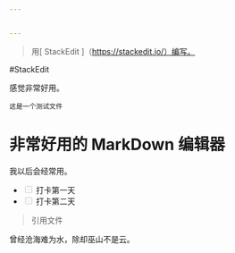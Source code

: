 ```yaml
---


---
```


<blockquote>
<p>用[ StackEdit ]（<a href="https://stackedit.io/%EF%BC%89%E7%BC%96%E5%86%99%E3%80%82">https://stackedit.io/）编写。</a></p>
</blockquote>
<p>#StackEdit</p>
<p>感觉非常好用。</p>
<pre><code>这是一个测试文件
</code></pre>
<h1 id="非常好用的-markdown-编辑器">非常好用的 MarkDown 编辑器</h1>
<p>我以后会经常用。</p>
<ul>
<li class="task-list-item"><input type="checkbox" class="task-list-item-checkbox" disabled=""> 打卡第一天</li>
<li class="task-list-item"><input type="checkbox" class="task-list-item-checkbox" disabled=""> 打卡第二天</li>
</ul>
<blockquote>
<p>引用文件</p>
</blockquote>
<p>曾经沧海难为水，除却巫山不是云。</p>

